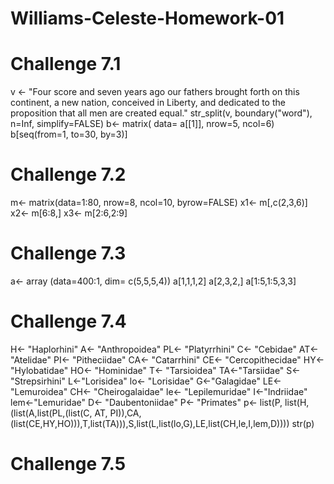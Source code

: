 # Williams-Celeste-Homework-01
# Challenge 7.1
v <- "Four score and seven years ago our fathers brought forth on this continent, a new nation, conceived in Liberty, and dedicated to the proposition that all men are created equal."
str_split(v, boundary("word"), n=Inf, simplify=FALSE)
b<- matrix( data= a[[1]], nrow=5, ncol=6)
b[seq(from=1, to=30, by=3)]
# Challenge 7.2
m<- matrix(data=1:80, nrow=8, ncol=10, byrow=FALSE)
x1<- m[,c(2,3,6)]
x2<- m[6:8,]
x3<- m[2:6,2:9]
# Challenge 7.3
a<- array (data=400:1, dim= c(5,5,5,4))
a[1,1,1,2]
a[2,3,2,]
a[1:5,1:5,3,3]
# Challenge 7.4
H<- "Haplorhini"
A<- "Anthropoidea"
PL<- "Platyrrhini"
C<- "Cebidae"
AT<- "Atelidae"
PI<- "Pitheciidae"
CA<- "Catarrhini"
CE<- "Cercopithecidae"
HY<- "Hylobatidae"
HO<- "Hominidae"
T<- "Tarsioidea"
TA<-"Tarsiidae"
S<- "Strepsirhini"
L<-"Lorisidea"
lo<- "Lorisidae"
G<-"Galagidae"
LE<- "Lemuroidea"
CH<- "Cheirogalaidae"
le<- "Lepilemuridae"
I<-"Indriidae"
lem<-"Lemuridae"
D<- "Daubentoniidae"
P<- "Primates"
p<- list(P, list(H, (list(A,list(PL,(list(C, AT, PI)),CA,(list(CE,HY,HO))),T,list(TA))),S,list(L,list(lo,G),LE,list(CH,le,I,lem,D))))
str(p)
# Challenge 7.5
